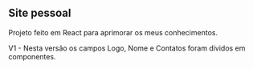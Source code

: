 ## Site pessoal

Projeto feito em React para aprimorar os meus conhecimentos.

V1 - Nesta versão os campos Logo, Nome e Contatos foram dividos em componentes.

